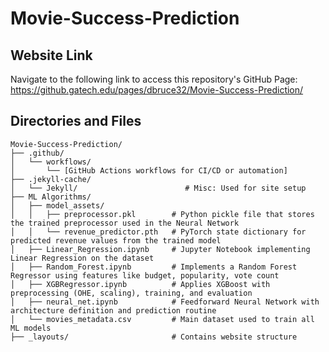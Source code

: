 # Movie-Success-Prediction

## Website Link
Navigate to the following link to access this repository's GitHub Page: https://github.gatech.edu/pages/dbruce32/Movie-Success-Prediction/

## Directories and Files
```
Movie-Success-Prediction/
├── .github/
│   └── workflows/
│       └── [GitHub Actions workflows for CI/CD or automation]
├── .jekyll-cache/
│   └── Jekyll/                        # Misc: Used for site setup
├── ML Algorithms/
│   ├── model_assets/
│   │   ├── preprocessor.pkl        # Python pickle file that stores the trained preprocessor used in the Neural Network
│   │   └── revenue_predictor.pth   # PyTorch state dictionary for predicted revenue values from the trained model
│   ├── Linear_Regression.ipynb     # Jupyter Notebook implementing Linear Regression on the dataset
│   ├── Random_Forest.ipynb         # Implements a Random Forest Regressor using features like budget, popularity, vote count
│   ├── XGBRegressor.ipynb          # Applies XGBoost with preprocessing (OHE, scaling), training, and evaluation
│   ├── neural_net.ipynb            # Feedforward Neural Network with architecture definition and prediction routine
│   └── movies_metadata.csv         # Main dataset used to train all ML models
├── _layouts/                       # Contains website structure
```